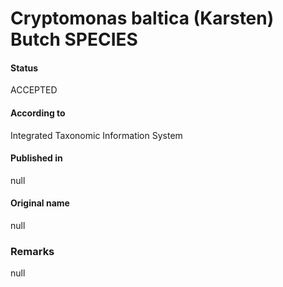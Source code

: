 Cryptomonas baltica (Karsten) Butch SPECIES
=======

#### Status
ACCEPTED

#### According to
Integrated Taxonomic Information System

#### Published in
null

#### Original name
null

### Remarks
null